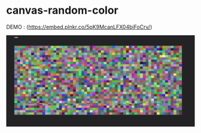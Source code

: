 # canvas-random-color


DEMO : (https://embed.plnkr.co/5pK9McanLFX04bjFoCrv/)

![Alt text](https://github.com/JAreina/canvas-random-color/blob/master/canvas-random-color.png)

